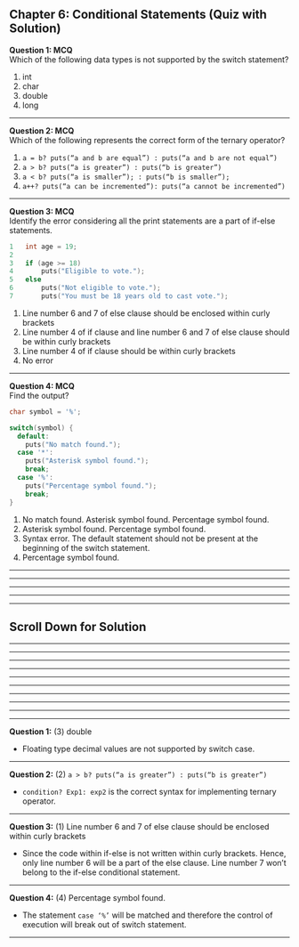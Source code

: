 ## Chapter 6: Conditional Statements (Quiz with Solution)     


__Question 1: MCQ__      
Which of the following data types is not supported by the switch statement? 
1. int
2. char
3. double
4. long

----

__Question 2: MCQ__       
Which of the following represents the correct form of the ternary operator?
1. `a = b? puts(“a and b are equal”) : puts(“a and b are not equal”)`
2. `a > b? puts(“a is greater”) : puts(“b is greater”)`
3. `a < b? puts(“a is smaller”); : puts(“b is smaller”);`
4. `a++? puts(“a can be incremented”): puts(“a cannot be incremented”)`

----
__Question 3: MCQ__       
Identify the error considering all the print statements are a part of if-else statements.
```C 
1	int age = 19;
2  
3	if (age >= 18) 
4		puts("Eligible to vote.");
5	else
6		puts("Not eligible to vote.");
7		puts("You must be 18 years old to cast vote.");
``` 
1. Line number 6 and 7 of else clause should be enclosed within curly brackets
2. Line number 4 of if clause and line number 6 and 7 of else clause should be within curly brackets
3. Line number 4 of if clause should be within curly brackets
4. No error 

----
__Question 4: MCQ__       
Find the output? 

```C     
char symbol = '%';

switch(symbol) {
  default:
    puts("No match found.");
  case '*':
    puts("Asterisk symbol found.");
    break;
  case '%':
    puts("Percentage symbol found.");
    break;
}
```   
1. 	No match found.
Asterisk symbol found.
Percentage symbol found.
2. 	Asterisk symbol found.
Percentage symbol found.
3. 	Syntax error. The default statement should not be present at the beginning of the switch statement. 
4. 	Percentage symbol found.

---- 

----
----
----
----

## Scroll Down for Solution 
----
----
----
----
----
----
----
----
----
----
__Question 1:__ (3) double   
- Floating type decimal values are not supported by switch case.    

---- 
__Question 2:__ (2) `a > b? puts(“a is greater”) : puts(“b is greater”)`  
- `condition? Exp1: exp2` is the correct syntax for implementing ternary operator.   

---- 
__Question 3:__ (1) Line number 6 and 7 of else clause should be enclosed within curly brackets      
- Since the code within if-else is not written within curly brackets. Hence, only line number 6 will be a part of the else clause. Line number 7 won’t belong to the if-else conditional statement.    

---- 
__Question 4:__ (4) Percentage symbol found.  
- The statement `case ‘%’` will be matched and therefore the control of execution will break out of switch statement.    

---- 
